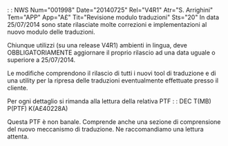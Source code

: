  :  : NWS Num="001998" Date="20140725" Rel="V4R1" Atr="S. Arrighini" Tem="APP" App="A£" Tit="Revisione modulo traduzioni" Sts="20"
In data 25/07/2014 sono state rilasciate molte correzioni e implementazioni al nuovo modulo delle traduzioni.

Chiunque utilizzi (su una release V4R1) ambienti in lingua, deve OBBLIGATORIAMENTE aggiornare il proprio rilascio ad una data uguale o superiore a 25/07/2014.

Le modifiche comprendono il rilascio di tutti i nuovi tool di traduzione e di una utility per la ripresa delle traduzioni eventualmente effettuate presso il cliente.

Per ogni dettaglio si rimanda alla lettura della relativa PTF
 :  : DEC T(MB) P(PTF) K(A£40228A)

Questa PTF è non banale. Comprende anche una sezione di comprensione del nuovo meccanismo di traduzione. Ne raccomandiamo una lettura attenta.
